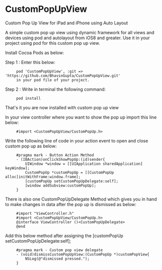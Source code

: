 # CustomPopUpView
Custom Pop Up View for iPad and iPhone using Auto Layout

A simple custom pop up view using dynamic framework for all views and devices using pod and autolayout from iOS8 and greater.
Use it in your project using pod for this custom pop up view.

Install Cocoa Pods as below:

Step 1 : Enter this below:

         pod 'CustomPopUpView', :git => 'https://github.com/BhavinGupta/CustomPopUpView.git'
         in your pod file of your project.
         
Step 2 : Write in terminal the following command: 

         pod install

That's it you are now installed with custom pop up view 

In your view controller where you want to show the pop up import this line below:

         #import <CustomPopUpView/CustomPopUp.h>

Write the following line of code in your action event to open and close custom pop up as below:

         #pragma mark - Button Action Method
         - (IBAction)onClickShowPopUp:(id)sender{
             UIWindow *window = [[UIApplication sharedApplication] keyWindow];
             CustomPopUp *customPopUp = [[CustomPopUp alloc]initWithFrame:window.frame];
             [customPopUp setCustomPopUpDelegate:self];
             [window addSubview:customPopUp];
         }
         
There is also one CustomPopUpDelegate Method which gives you in hand to make changes in data after the pop up is dismissed as below: 

         #import "ViewController.h"
         #import <CustomPopUpView/CustomPopUp.h>
         @interface ViewController ()<CustomPopUpDelegate>
         @end
         
Add this below method after assigning the [customPopUp setCustomPopUpDelegate:self];

         #pragma mark - Custom pop view delegate
         - (void)dismissCustomPopUpView:(CustomPopUp *)customPopView{
             NSLog(@"dismissed pressed.");
         }
